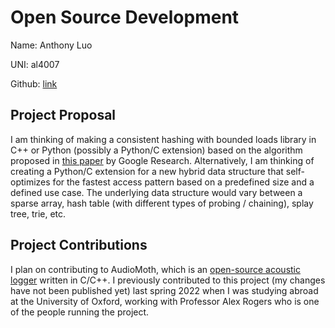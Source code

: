 # Open Source Development

Name: Anthony Luo

UNI: al4007

Github: [link](https://github.com/luo-anthony)

## Project Proposal

I am thinking of making a consistent hashing with bounded loads library in C++ or Python (possibly a Python/C extension) based on the algorithm proposed in [this paper](https://ai.googleblog.com/2017/04/consistent-hashing-with-bounded-loads.html) by Google Research. Alternatively, I am thinking of creating a Python/C extension for a new hybrid data structure that self-optimizes for the fastest access pattern based on a predefined size and a defined use case. The underlying data structure would vary between a sparse array, hash table (with different types of probing / chaining), splay tree, trie, etc.

## Project Contributions

I plan on contributing to AudioMoth, which is an [open-source acoustic logger](https://github.com/OpenAcousticDevices) written in C/C++.
I previously contributed to this project (my changes have not been published yet) last spring 2022 when I was studying abroad at the University of Oxford, working with Professor Alex Rogers who is one of the people running the project.
